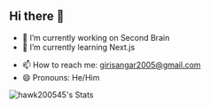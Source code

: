 ## Hi there 👋


- 🔭 I’m currently working on Second Brain
- 🌱 I’m currently learning Next.js
<!-- 👯 I’m looking to collaborate on ... -->
<!-- 🤔 I’m looking for help with ... -->
- 📫 How to reach me: girisangar2005@gmail.com
- 😄 Pronouns: He/Him

![hawk200545's Stats](https://github-readme-stats.vercel.app/api?username=hawk200545&theme=nord&show_icons=true&hide_border=false&count_private=true)
